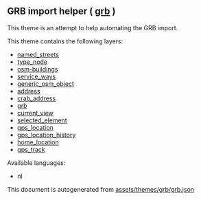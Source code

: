 [//]: # (WARNING: this file is automatically generated. Please find the sources at the bottom and edit those sources)

 GRB import helper ( [grb](https://mapcomplete.osm.be/grb) ) 
-------------------------------------------------------------



This theme is an attempt to help automating the GRB import.

This theme contains the following layers:



  - [named_streets](../Layers/named_streets.md)
  - [type_node](../Layers/type_node.md)
  - [osm-buildings](../Layers/osm-buildings.md)
  - [service_ways](../Layers/service_ways.md)
  - [generic_osm_object](../Layers/generic_osm_object.md)
  - [address](../Layers/address.md)
  - [crab_address](../Layers/crab_address.md)
  - [grb](../Layers/grb.md)
  - [current_view](../Layers/current_view.md)
  - [selected_element](../Layers/selected_element.md)
  - [gps_location](../Layers/gps_location.md)
  - [gps_location_history](../Layers/gps_location_history.md)
  - [home_location](../Layers/home_location.md)
  - [gps_track](../Layers/gps_track.md)


Available languages:



  - nl
 

This document is autogenerated from [assets/themes/grb/grb.json](https://github.com/pietervdvn/MapComplete/blob/develop/assets/themes/grb/grb.json)
